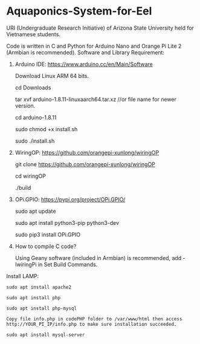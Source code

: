 # Aquaponics-System-for-Eel
URI (Undergraduate Research Initiative) of Arizona State University held for Vietnamese students.

Code is written in C and Python for Arduino Nano and Orange Pi Lite 2 (Armbian is recommended).
Software and Library Requirement:

1. Arduino IDE: https://www.arduino.cc/en/Main/Software

    Download Linux ARM 64 bits.
    
    cd Downloads
    
    tar xvf arduino-1.8.11-linuxaarch64.tar.xz //or file name for newer version.

    cd arduino-1.8.11

    sudo chmod +x install.sh

    sudo ./install.sh

2. WiringOP: https://github.com/orangepi-xunlong/wiringOP

    git clone https://github.com/orangepi-xunlong/wiringOP

    cd wiringOP

    ./build

3. OPi.GPIO: https://pypi.org/project/OPi.GPIO/

    sudo apt update

    sudo apt install python3-pip python3-dev

    sudo pip3 install OPi.GPIO

4. How to compile C code?

    Using Geany software (included in Armbian) is recommended, add -lwiringPi in Set Build Commands.

Install LAMP:

    sudo apt install apache2
    
    sudo apt install php
    
    sudo apt install php-mysql
    
    Copy file info.php in codePHP folder to /var/www/html then access http://YOUR_PI_IP/info.php to make sure installation succeeded.
    
    sudo apt install mysql-server
